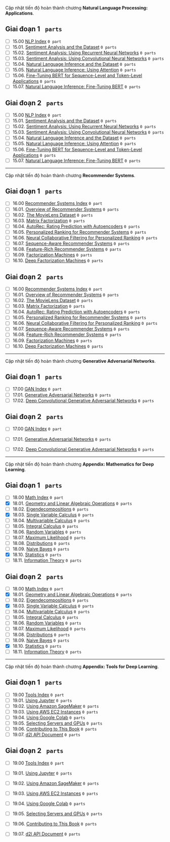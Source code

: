 Cập nhật tiến độ hoàn thành chương **Natural Language Processing: Applications**.

## Giai đoạn 1 ` parts`
* [ ] 15.00 [NLP Index](https://github.com/aivivn/d2l-vn/issues?q=is%3Aissue+index_vn+label%3A%22status%3A+phase+1%22+label%3A%22chapter%3A+nlp-application%22) `0 part`
* [ ] 15.01. [Sentiment Analysis and the Dataset](https://github.com/aivivn/d2l-vn/issues?q=is%3Aissue+sentiment-analysis-and-dataset_vn+label%3A%22status%3A+phase+1%22+label%3A%22chapter%3A+nlp-application%22) `0 parts`
* [ ] 15.02. [Sentiment Analysis: Using Recurrent Neural Networks](https://github.com/aivivn/d2l-vn/issues?q=is%3Aissue+sentiment-analysis-rnn_vn+label%3A%22status%3A+phase+1%22+label%3A%22chapter%3A+nlp-application%22) `0 parts`
* [ ] 15.03. [Sentiment Analysis: Using Convolutional Neural Networks](https://github.com/aivivn/d2l-vn/issues?q=is%3Aissue+sentiment-analysis-cnn_vn+label%3A%22status%3A+phase+1%22+label%3A%22chapter%3A+nlp-application%22) `0 parts`
* [ ] 15.04. [Natural Language Inference and the Dataset](https://github.com/aivivn/d2l-vn/issues?q=is%3Aissue+natural-language-inference-and-dataset_vn+label%3A%22status%3A+phase+1%22+label%3A%22chapter%3A+nlp-application%22) `0 parts`
* [ ] 15.05. [Natural Language Inference: Using Attention](https://github.com/aivivn/d2l-vn/issues?q=is%3Aissue+natural-language-inference-attention_vn+label%3A%22status%3A+phase+1%22+label%3A%22chapter%3A+nlp-application%22) `0 parts`
* [ ] 15.06. [Fine-Tuning BERT for Sequence-Level and Token-Level Applications](https://github.com/aivivn/d2l-vn/issues?q=is%3Aissue+finetuning-bert_vn+label%3A%22status%3A+phase+1%22+label%3A%22chapter%3A+nlp-application%22) `0 parts`
* [ ] 15.07. [Natural Language Inference: Fine-Tuning BERT](https://github.com/aivivn/d2l-vn/issues?q=is%3Aissue+natural-language-inference-bert_vn+label%3A%22status%3A+phase+1%22+label%3A%22chapter%3A+nlp-application%22) `0 parts`

## Giai đoạn 2 ` parts`
* [ ] 15.00 [NLP Index](https://github.com/aivivn/d2l-vn/issues?q=is%3Aissue+index_vn+label%3A%22status%3A+phase+2%22+label%3A%22chapter%3A+nlp-application%22) `0 part`
* [ ] 15.01. [Sentiment Analysis and the Dataset](https://github.com/aivivn/d2l-vn/issues?q=is%3Aissue+sentiment-analysis-and-dataset_vn+label%3A%22status%3A+phase+2%22+label%3A%22chapter%3A+nlp-application%22) `0 parts`
* [ ] 15.02. [Sentiment Analysis: Using Recurrent Neural Networks](https://github.com/aivivn/d2l-vn/issues?q=is%3Aissue+sentiment-analysis-rnn_vn+label%3A%22status%3A+phase+2%22+label%3A%22chapter%3A+nlp-application%22) `0 parts`
* [ ] 15.03. [Sentiment Analysis: Using Convolutional Neural Networks](https://github.com/aivivn/d2l-vn/issues?q=is%3Aissue+sentiment-analysis-cnn_vn+label%3A%22status%3A+phase+2%22+label%3A%22chapter%3A+nlp-application%22) `0 parts`
* [ ] 15.04. [Natural Language Inference and the Dataset](https://github.com/aivivn/d2l-vn/issues?q=is%3Aissue+natural-language-inference-and-dataset_vn+label%3A%22status%3A+phase+2%22+label%3A%22chapter%3A+nlp-application%22) `0 parts`
* [ ] 15.05. [Natural Language Inference: Using Attention](https://github.com/aivivn/d2l-vn/issues?q=is%3Aissue+natural-language-inference-attention_vn+label%3A%22status%3A+phase+2%22+label%3A%22chapter%3A+nlp-application%22) `0 parts`
* [ ] 15.06. [Fine-Tuning BERT for Sequence-Level and Token-Level Applications](https://github.com/aivivn/d2l-vn/issues?q=is%3Aissue+finetuning-bert_vn+label%3A%22status%3A+phase+2%22+label%3A%22chapter%3A+nlp-application%22) `0 parts`
* [ ] 15.07. [Natural Language Inference: Fine-Tuning BERT](https://github.com/aivivn/d2l-vn/issues?q=is%3Aissue+natural-language-inference-bert_vn+label%3A%22status%3A+phase+2%22+label%3A%22chapter%3A+nlp-application%22) `0 parts`

---

Cập nhật tiến độ hoàn thành chương **Recommender Systems**.

## Giai đoạn 1 ` parts`
* [ ] 16.00 [Recommender Systems Index](https://github.com/aivivn/d2l-vn/issues?q=is%3Aissue+index_vn+label%3A%22status%3A+phase+1%22+label%3A%22chapter%3A+recommender-systems%22) `0 part`
* [ ] 16.01. [Overview of Recommender Systems](https://github.com/aivivn/d2l-vn/issues?q=is%3Aissue+recsys-intro_vn+label%3A%22status%3A+phase+1%22+label%3A%22chapter%3A+recommender-systems%22) `0 parts`
* [ ] 16.02. [The MovieLens Dataset](https://github.com/aivivn/d2l-vn/issues?q=is%3Aissue+movielens_vn+label%3A%22status%3A+phase+1%22+label%3A%22chapter%3A+recommender-systems%22) `0 parts`
* [ ] 16.03. [Matrix Factorization](https://github.com/aivivn/d2l-vn/issues?q=is%3Aissue+mf_vn+label%3A%22status%3A+phase+1%22+label%3A%22chapter%3A+recommender-systems%22) `0 parts`
* [ ] 16.04. [AutoRec: Rating Prediction with Autoencoders](https://github.com/aivivn/d2l-vn/issues?q=is%3Aissue+autorec_vn+label%3A%22status%3A+phase+1%22+label%3A%22chapter%3A+recommender-systems%22) `0 parts`
* [ ] 16.05. [Personalized Ranking for Recommender Systems](https://github.com/aivivn/d2l-vn/issues?q=is%3Aissue+ranking_vn+label%3A%22status%3A+phase+1%22+label%3A%22chapter%3A+recommender-systems%22) `0 parts`
* [ ] 16.06. [Neural Collaborative Filtering for Personalized Ranking](https://github.com/aivivn/d2l-vn/issues?q=is%3Aissue+neumf_vn+label%3A%22status%3A+phase+1%22+label%3A%22chapter%3A+recommender-systems%22) `0 parts`
* [ ] 16.07. [Sequence-Aware Recommender Systems](https://github.com/aivivn/d2l-vn/issues?q=is%3Aissue+seqrec_vn+label%3A%22status%3A+phase+1%22+label%3A%22chapter%3A+recommender-systems%22) `0 parts`
* [ ] 16.08. [Feature-Rich Recommender Systems](https://github.com/aivivn/d2l-vn/issues?q=is%3Aissue+ctr_vn+label%3A%22status%3A+phase+1%22+label%3A%22chapter%3A+recommender-systems%22) `0 parts`
* [ ] 16.09. [Factorization Machines](https://github.com/aivivn/d2l-vn/issues?q=is%3Aissue+fm_vn+label%3A%22status%3A+phase+1%22+label%3A%22chapter%3A+recommender-systems%22) `0 parts`
* [ ] 16.10. [Deep Factorization Machines](https://github.com/aivivn/d2l-vn/issues?q=is%3Aissue+deepfm_vn+label%3A%22status%3A+phase+1%22+label%3A%22chapter%3A+recommender-systems%22) `0 parts`

## Giai đoạn 2 ` parts`
* [ ] 16.00 [Recommender Systems Index](https://github.com/aivivn/d2l-vn/issues?q=is%3Aissue+index_vn+label%3A%22status%3A+phase+2%22+label%3A%22chapter%3A+recommender-systems%22) `0 part`
* [ ] 16.01. [Overview of Recommender Systems](https://github.com/aivivn/d2l-vn/issues?q=is%3Aissue+recsys-intro_vn+label%3A%22status%3A+phase+2%22+label%3A%22chapter%3A+recommender-systems%22) `0 parts`
* [ ] 16.02. [The MovieLens Dataset](https://github.com/aivivn/d2l-vn/issues?q=is%3Aissue+movielens_vn+label%3A%22status%3A+phase+2%22+label%3A%22chapter%3A+recommender-systems%22) `0 parts`
* [ ] 16.03. [Matrix Factorization](https://github.com/aivivn/d2l-vn/issues?q=is%3Aissue+mf_vn+label%3A%22status%3A+phase+2%22+label%3A%22chapter%3A+recommender-systems%22) `0 parts`
* [ ] 16.04. [AutoRec: Rating Prediction with Autoencoders](https://github.com/aivivn/d2l-vn/issues?q=is%3Aissue+autorec_vn+label%3A%22status%3A+phase+2%22+label%3A%22chapter%3A+recommender-systems%22) `0 parts`
* [ ] 16.05. [Personalized Ranking for Recommender Systems](https://github.com/aivivn/d2l-vn/issues?q=is%3Aissue+ranking_vn+label%3A%22status%3A+phase+2%22+label%3A%22chapter%3A+recommender-systems%22) `0 parts`
* [ ] 16.06. [Neural Collaborative Filtering for Personalized Ranking](https://github.com/aivivn/d2l-vn/issues?q=is%3Aissue+neumf_vn+label%3A%22status%3A+phase+2%22+label%3A%22chapter%3A+recommender-systems%22) `0 parts`
* [ ] 16.07. [Sequence-Aware Recommender Systems](https://github.com/aivivn/d2l-vn/issues?q=is%3Aissue+seqrec_vn+label%3A%22status%3A+phase+2%22+label%3A%22chapter%3A+recommender-systems%22) `0 parts`
* [ ] 16.08. [Feature-Rich Recommender Systems](https://github.com/aivivn/d2l-vn/issues?q=is%3Aissue+ctr_vn+label%3A%22status%3A+phase+2%22+label%3A%22chapter%3A+recommender-systems%22) `0 parts`
* [ ] 16.09. [Factorization Machines](https://github.com/aivivn/d2l-vn/issues?q=is%3Aissue+fm_vn+label%3A%22status%3A+phase+2%22+label%3A%22chapter%3A+recommender-systems%22) `0 parts`
* [ ] 16.10. [Deep Factorization Machines](https://github.com/aivivn/d2l-vn/issues?q=is%3Aissue+deepfm_vn+label%3A%22status%3A+phase+2%22+label%3A%22chapter%3A+recommender-systems%22) `0 parts`

---

Cập nhật tiến độ hoàn thành chương **Generative Adversarial Networks**.

## Giai đoạn 1 ` parts`
* [ ] 17.00 [GAN Index](https://github.com/aivivn/d2l-vn/issues?q=is%3Aissue+index_vn+label%3A%22status%3A+phase+1%22+label%3A%22chapter%3A+generative-adversarial-networks%22) `0 part`
* [ ] 17.01. [Generative Adversarial Networks](https://github.com/aivivn/d2l-vn/issues?q=is%3Aissue+gan_vn+label%3A%22status%3A+phase+1%22+label%3A%22chapter%3A+generative-adversarial-networks%22) `0 parts`
* [ ] 17.02. [Deep Convolutional Generative Adversarial Networks](https://github.com/aivivn/d2l-vn/issues?q=is%3Aissue+dcgan_vn+label%3A%22status%3A+phase+1%22+label%3A%22chapter%3A+generative-adversarial-networks%22) `0 parts`

## Giai đoạn 2 ` parts`
* [ ] 17.00 [GAN Index](https://github.com/aivivn/d2l-vn/issues?q=is%3Aissue+index_vn+label%3A%22status%3A+phase+1%22+label%3A%22chapter%3A+generative-adversarial-networks%22) `0 part`
* [ ] 17.01. [Generative Adversarial Networks](https://github.com/aivivn/d2l-vn/issues?q=is%3Aissue+gan_vn+label%3A%22status%3A+phase+2%22+label%3A%22chapter%3A+generative-adversarial-networks%22) `0 parts`
* [ ] 17.02. [Deep Convolutional Generative Adversarial Networks](https://github.com/aivivn/d2l-vn/issues?q=is%3Aissue+dcgan_vn+label%3A%22status%3A+phase+2%22+label%3A%22chapter%3A+generative-adversarial-networks%22) `0 parts`


---

Cập nhật tiến độ hoàn thành chương **Appendix: Mathematics for Deep Learning**.

## Giai đoạn 1 ` parts`
* [ ] 18.00 [Math Index](https://github.com/aivivn/d2l-vn/issues?q=is%3Aissue+index_vn+label%3A%22status%3A+phase+1%22+label%3A%22chapter%3A+appendix-math%22) `0 part`
* [x] 18.01. [Geometry and Linear Algebraic Operations](https://github.com/aivivn/d2l-vn/issues?q=is%3Aissue+geometry-linear-algebric-ops_vn+label%3A%22status%3A+phase+1%22+label%3A%22chapter%3A+appendix-math%22) `0 parts`
* [ ] 18.02. [Eigendecompositions](https://github.com/aivivn/d2l-vn/issues?q=is%3Aissue+eigendecomposition_vn+label%3A%22status%3A+phase+1%22+label%3A%22chapter%3A+appendix-math%22) `0 parts`
* [x] 18.03. [Single Variable Calculus](https://github.com/aivivn/d2l-vn/issues?q=is%3Aissue+single-variable-calculus_vn+label%3A%22status%3A+phase+1%22+label%3A%22chapter%3A+appendix-math%22) `0 parts`
* [ ] 18.04. [Multivariable Calculus](https://github.com/aivivn/d2l-vn/issues?q=is%3Aissue+multivariable-calculus_vn+label%3A%22status%3A+phase+1%22+label%3A%22chapter%3A+appendix-math%22) `0 parts`
* [ ] 18.05. [Integral Calculus](https://github.com/aivivn/d2l-vn/issues?q=is%3Aissue+integral-calculus_vn+label%3A%22status%3A+phase+1%22+label%3A%22chapter%3A+appendix-math%22) `0 parts`
* [ ] 18.06. [Random Variables](https://github.com/aivivn/d2l-vn/issues?q=is%3Aissue+random-variables_vn+label%3A%22status%3A+phase+1%22+label%3A%22chapter%3A+appendix-math%22) `0 parts`
* [ ] 18.07. [Maximum Likelihood](https://github.com/aivivn/d2l-vn/issues?q=is%3Aissue+maximum-likelihood_vn+label%3A%22status%3A+phase+1%22+label%3A%22chapter%3A+appendix-math%22) `0 parts`
* [ ] 18.08. [Distributions](https://github.com/aivivn/d2l-vn/issues?q=is%3Aissue+distributions_vn+label%3A%22status%3A+phase+1%22+label%3A%22chapter%3A+appendix-math%22) `0 parts`
* [ ] 18.09. [Naive Bayes](https://github.com/aivivn/d2l-vn/issues?q=is%3Aissue+naive-bayes_vn+label%3A%22status%3A+phase+1%22+label%3A%22chapter%3A+appendix-math%22) `0 parts`
* [x] 18.10. [Statistics](https://github.com/aivivn/d2l-vn/issues?q=is%3Aissue+statistics_vn+label%3A%22status%3A+phase+1%22+label%3A%22chapter%3A+appendix-math%22) `0 parts`
* [ ] 18.11. [Information Theory](https://github.com/aivivn/d2l-vn/issues?q=is%3Aissue+information-theory_vn+label%3A%22status%3A+phase+1%22+label%3A%22chapter%3A+appendix-math%22) `0 parts`

## Giai đoạn 2 ` parts`
* [ ] 18.00 [Math Index](https://github.com/aivivn/d2l-vn/issues?q=is%3Aissue+index_vn+label%3A%22status%3A+phase+2%22+label%3A%22chapter%3A+appendix-math%22) `0 part`
* [x] 18.01. [Geometry and Linear Algebraic Operations](https://github.com/aivivn/d2l-vn/issues?q=is%3Aissue+geometry-linear-algebric-ops_vn+label%3A%22status%3A+phase+2%22+label%3A%22chapter%3A+appendix-math%22) `0 parts`
* [ ] 18.02. [Eigendecompositions](https://github.com/aivivn/d2l-vn/issues?q=is%3Aissue+eigendecomposition_vn+label%3A%22status%3A+phase+2%22+label%3A%22chapter%3A+appendix-math%22) `0 parts`
* [x] 18.03. [Single Variable Calculus](https://github.com/aivivn/d2l-vn/issues?q=is%3Aissue+single-variable-calculus_vn+label%3A%22status%3A+phase+2%22+label%3A%22chapter%3A+appendix-math%22) `0 parts`
* [ ] 18.04. [Multivariable Calculus](https://github.com/aivivn/d2l-vn/issues?q=is%3Aissue+multivariable-calculus_vn+label%3A%22status%3A+phase+2%22+label%3A%22chapter%3A+appendix-math%22) `0 parts`
* [ ] 18.05. [Integral Calculus](https://github.com/aivivn/d2l-vn/issues?q=is%3Aissue+integral-calculus_vn+label%3A%22status%3A+phase+2%22+label%3A%22chapter%3A+appendix-math%22) `0 parts`
* [ ] 18.06. [Random Variables](https://github.com/aivivn/d2l-vn/issues?q=is%3Aissue+random-variables_vn+label%3A%22status%3A+phase+2%22+label%3A%22chapter%3A+appendix-math%22) `0 parts`
* [ ] 18.07. [Maximum Likelihood](https://github.com/aivivn/d2l-vn/issues?q=is%3Aissue+maximum-likelihood_vn+label%3A%22status%3A+phase+2%22+label%3A%22chapter%3A+appendix-math%22) `0 parts`
* [ ] 18.08. [Distributions](https://github.com/aivivn/d2l-vn/issues?q=is%3Aissue+distributions_vn+label%3A%22status%3A+phase+2%22+label%3A%22chapter%3A+appendix-math%22) `0 parts`
* [ ] 18.09. [Naive Bayes](https://github.com/aivivn/d2l-vn/issues?q=is%3Aissue+naive-bayes_vn+label%3A%22status%3A+phase+2%22+label%3A%22chapter%3A+appendix-math%22) `0 parts`
* [x] 18.10. [Statistics](https://github.com/aivivn/d2l-vn/issues?q=is%3Aissue+statistics_vn+label%3A%22status%3A+phase+2%22+label%3A%22chapter%3A+appendix-math%22) `0 parts`
* [ ] 18.11. [Information Theory](https://github.com/aivivn/d2l-vn/issues?q=is%3Aissue+information-theory_vn+label%3A%22status%3A+phase+2%22+label%3A%22chapter%3A+appendix-math%22) `0 parts`

---

Cập nhật tiến độ hoàn thành chương **Appendix: Tools for Deep Learning**.

## Giai đoạn 1 ` parts`
* [ ] 19.00 [Tools Index](https://github.com/aivivn/d2l-vn/issues?q=is%3Aissue+index_vn+label%3A%22status%3A+phase+1%22+label%3A%22chapter%3A+appendix-tools%22) `0 part`
* [ ] 19.01. [Using Jupyter](https://github.com/aivivn/d2l-vn/issues?q=is%3Aissue+jupyter_vn+label%3A%22status%3A+phase+1%22+label%3A%22chapter%3A+appendix-tools%22) `0 parts`
* [ ] 19.02. [Using Amazon SageMaker](https://github.com/aivivn/d2l-vn/issues?q=is%3Aissue+sagemaker_vn+label%3A%22status%3A+phase+1%22+label%3A%22chapter%3A+appendix-tools%22) `0 parts`
* [ ] 19.03. [Using AWS EC2 Instances](https://github.com/aivivn/d2l-vn/issues?q=is%3Aissue+aws_vn+label%3A%22status%3A+phase+1%22+label%3A%22chapter%3A+appendix-tools%22) `0 parts`
* [ ] 19.04. [Using Google Colab](https://github.com/aivivn/d2l-vn/issues?q=is%3Aissue+colab_vn+label%3A%22status%3A+phase+1%22+label%3A%22chapter%3A+appendix-tools%22) `0 parts`
* [ ] 19.05. [Selecting Servers and GPUs](https://github.com/aivivn/d2l-vn/issues?q=is%3Aissue+selecting-servers-gpus_vn+label%3A%22status%3A+phase+1%22+label%3A%22chapter%3A+appendix-tools%22) `0 parts`
* [ ] 19.06. [Contributing to This Book](https://github.com/aivivn/d2l-vn/issues?q=is%3Aissue+contributing_vn+label%3A%22status%3A+phase+1%22+label%3A%22chapter%3A+appendix-tools%22) `0 parts`
* [ ] 19.07. [d2l API Document](https://github.com/aivivn/d2l-vn/issues?q=is%3Aissue+d2l_vn+label%3A%22status%3A+phase+1%22+label%3A%22chapter%3A+appendix-tools%22) `0 parts`

## Giai đoạn 2 ` parts`
* [ ] 19.00 [Tools Index](https://github.com/aivivn/d2l-vn/issues?q=is%3Aissue+index_vn+label%3A%22status%3A+phase+2%22+label%3A%22chapter%3A+appendix-tools%22) `0 part`
* [ ] 19.01. [Using Jupyter](https://github.com/aivivn/d2l-vn/issues?q=is%3Aissue+jupyter_vn+label%3A%22status%3A+phase+2%22+label%3A%22chapter%3A+appendix-tools%22) `0 parts`
* [ ] 19.02. [Using Amazon SageMaker](https://github.com/aivivn/d2l-vn/issues?q=is%3Aissue+sagemaker_vn+label%3A%22status%3A+phase+2%22+label%3A%22chapter%3A+appendix-tools%22) `0 parts`
* [ ] 19.03. [Using AWS EC2 Instances](https://github.com/aivivn/d2l-vn/issues?q=is%3Aissue+aws_vn+label%3A%22status%3A+phase+2%22+label%3A%22chapter%3A+appendix-tools%22) `0 parts`
* [ ] 19.04. [Using Google Colab](https://github.com/aivivn/d2l-vn/issues?q=is%3Aissue+colab_vn+label%3A%22status%3A+phase+2%22+label%3A%22chapter%3A+appendix-tools%22) `0 parts`
* [ ] 19.05. [Selecting Servers and GPUs](https://github.com/aivivn/d2l-vn/issues?q=is%3Aissue+selecting-servers-gpus_vn+label%3A%22status%3A+phase+2%22+label%3A%22chapter%3A+appendix-tools%22) `0 parts`
* [ ] 19.06. [Contributing to This Book](https://github.com/aivivn/d2l-vn/issues?q=is%3Aissue+contributing_vn+label%3A%22status%3A+phase+2%22+label%3A%22chapter%3A+appendix-tools%22) `0 parts`
* [ ] 19.07. [d2l API Document](https://github.com/aivivn/d2l-vn/issues?q=is%3Aissue+d2l_vn+label%3A%22status%3A+phase+2%22+label%3A%22chapter%3A+appendix-tools%22) `0 parts`

